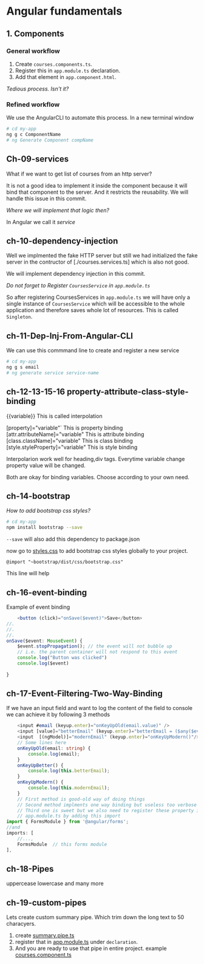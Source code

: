 # Angular fundamentals

## 1. Components

### General workflow

1. Create `courses.components.ts`.
2. Register this in `app.module.ts` declaration.
3. Add that element in `app.component.html`.

*Tedious process. Isn't it?*

### Refined workflow

We use the AngularCLI to automate this process. In a new terminal window

```bash
# cd my-app
ng g c ComponentName
# ng Generate Component compName
```

## Ch-09-services

What if we want to get list of courses from an http server?

It is not a good idea to implement it inside the component because it will bind that component to the server. And it restricts the reusability. We will handle this issue in this commit.

*Where we will implement that logic then?*

In Angular we call it *service*

## ch-10-dependency-injection

Well we implmented the fake HTTP server but still we had initialized the fake server in the contructor of [./courses.services.ts] which is also not good.

We will implement dependency injection in this commit.

*Do not forget to Register `CoursesService` in `app.module.ts`*

So after registering CoursesServices in `app.module.ts` we will have only a single instance of `CoursesService` which will be accessible to the whole application and therefore saves whole lot of resources. This is called `Singleton`.

## ch-11-Dep-Inj-From-Angular-CLI

We can use this commmand line to create and register a new service

```bash
# cd my-app
ng g s email
# ng generate service service-name
```

## ch-12-13-15-16 property-attribute-class-style-binding

{{variable}} This is called interpolation

\[property\]="variable"` This is property binding
\[attr.attributeName\]="variable" This is attribute binding
\[class.className\]="variable" This is class binding
\[style.styleProperty\]="variable" This is style binding

Interpolarion work well for heading,div tags.
Everytime variable change property value will be changed.

Both are okay for binding variables.
Choose according to your own need.

## ch-14-bootstrap

*How to add bootstrap css styles?*

```bash
# cd my-app
npm install bootstrap --save
```

`--save` will also add this dependency to package.json

now go to [styles.css](../styles.css) to add bootstrap css styles globally to your project.

`@import "~bootstrap/dist/css/bootstrap.css"`

This line will help

## ch-16-event-binding

Example of event binding

```TypeScript
    <button (click)="onSave($event)">Save</button>
//.
//.
//.
onSave($event: MouseEvent) {
    $event.stopPropagation(); // the event will not bubble up
    // i.e. the parent container will not respond to this event
    console.log("Button was clicked")
    console.log($event)
        
}
```

## ch-17-Event-Filtering-Two-Way-Binding

If we have an input field and want to log the content of the field
to console we can achieve it by following 3 methods

```TypeScript
    <input #email (keyup.enter)="onKeyUpOld(email.value)" />
    <input [value]="betterEmail" (keyup.enter)="betterEmail = ($any($event.target).value);onKeyUpBetter()" />
    <input  [(ngModel)]="modernEmail" (keyup.enter)="onKeyUpModern()"/>
    // Some lines here
    onKeyUpOld(email: string) {
        console.log(email);
    }
    onKeyUpBetter() {
        console.log(this.betterEmail);
    }
    onKeyUpModern() {
        console.log(this.modernEmail);
    }
    // First method is good-old way of doing things
    // Second method implments one way binding but useless too verbose
    // Third one is sweet but we also need to register these property in
    // app.module.ts by adding this import 
import { FormsModule } from '@angular/forms';
//and 
imports: [
    //...,
    FormsModule  // this forms module 
],
```

## ch-18-Pipes

uppercease
lowercase
and many more

## ch-19-custom-pipes

Lets create custom summary pipe. Which trim down the long text to 50 characyers.

1. create [summary.pipe.ts](./summary.pipe.ts)
2. register that in [app.module.ts](./app.module.ts) under `declaration`.
3. And you are ready to use that pipe in entire project. example [courses.component.ts](courses.component.ts)